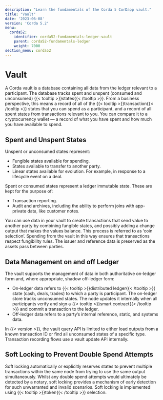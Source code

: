 ```yaml
---
description: "Learn the fundamentals of the Corda 5 CorDapp vault."
title: "Vault"
date: '2023-06-08'
version: 'Corda 5.2'
menu:
  corda52:
    identifier: corda52-fundamentals-ledger-vault
    parent: corda52-fundamentals-ledger
    weight: 7000
section_menu: corda52
---
```


# Vault

A Corda vault is a database containing all data from the ledger relevant to a participant. The database tracks spent and unspent (consumed and unconsumed) {{< tooltip >}}states{{< /tooltip >}}. From a business perspective, this means a record of all of the {{< tooltip >}}transaction{{< /tooltip >}} states that you can spend as a participant, and a record of all spent states from transactions relevant to you. You can compare it to a cryptocurrency wallet — a record of what you have spent and how much you have available to spend.

## Spent and Unspent States

Unspent or unconsumed states represent:

* Fungible states available for spending.
* States available to transfer to another party.
* Linear states available for evolution. For example, in response to a lifecycle event on a deal.

Spent or consumed states represent a ledger immutable state. These are kept for the purpose of:

* Transaction reporting.
* Audit and archives, including the ability to perform joins with app-private data, like customer notes.

You can use data in your vault to create transactions that send value to another party by combining fungible states, and possibly adding a change output that makes the values balance. This process is referred to as ‘coin selection’.
Spending from the vault in this way ensures that transactions respect fungibility rules. The issuer and reference data is preserved as the assets pass between parties.

## Data Management on and off Ledger

The vault supports the management of data in both authoritative on-ledger form and, where appropriate, shadow off-ledger form:

* On-ledger data refers to {{< tooltip >}}distributed ledger{{< /tooltip >}} state (cash, deals, trades) to which a party is participant. The on-ledger store tracks unconsumed states. The node updates it internally when all participants verify and sign a {{< tooltip >}}smart contract{{< /tooltip >}} and commit a transaction to the ledger.
* Off-ledger data refers to a party’s internal reference, static, and systems data.

In {{< version >}}, the vault query API is limited to either load outputs from a known transaction ID or find all unconsumed states of a specific type.
Transaction recording flows use a vault update API internally.

## Soft Locking to Prevent Double Spend Attempts

Soft locking automatically or explicitly reserves states to prevent multiple transactions within the same node from trying to use the same output simultaneously. Whilst any double spend attempts would ultimately be detected by a notary, soft locking provides a mechanism of early detection for such unwarranted and invalid scenarios.
Soft locking is implemented using {{< tooltip >}}token{{< /tooltip >}} selection.
